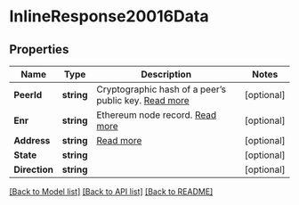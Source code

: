 # InlineResponse20016Data

## Properties

Name | Type | Description | Notes
------------ | ------------- | ------------- | -------------
**PeerId** | **string** | Cryptographic hash of a peer’s public key. [Read more](https://docs.libp2p.io/concepts/peer-id/) | [optional] 
**Enr** | **string** | Ethereum node record. [Read more](https://eips.ethereum.org/EIPS/eip-778) | [optional] 
**Address** | **string** | [Read more](https://docs.libp2p.io/reference/glossary/#multiaddr) | [optional] 
**State** | **string** |  | [optional] 
**Direction** | **string** |  | [optional] 

[[Back to Model list]](../README.md#documentation-for-models) [[Back to API list]](../README.md#documentation-for-api-endpoints) [[Back to README]](../README.md)


